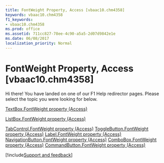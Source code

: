 ```yaml
---
title: FontWeight Property, Access [vbaac10.chm4358]
keywords: vbaac10.chm4358
f1_keywords:
- vbaac10.chm4358
ms.prod: office
ms.assetid: 711cc827-78ee-4c90-a5a5-2d07d9842e1e
ms.date: 06/08/2017
localization_priority: Normal
---
```



# FontWeight Property, Access [vbaac10.chm4358]

Hi there! You have landed on one of our F1 Help redirector pages. Please select the topic you were looking for below.

[TextBox.FontWeight property (Access)](https://msdn.microsoft.com/library/4dbf8092-c09c-c6ec-9476-20af2e9cf051%28Office.15%29.aspx)

[ListBox.FontWeight property (Access)](https://msdn.microsoft.com/library/7c5ea418-3b2d-9ec9-3418-250d1496903c%28Office.15%29.aspx)

[TabControl.FontWeight property (Access)](https://msdn.microsoft.com/library/a06b1dc4-9c0d-b19f-1fcc-396aa6e25932%28Office.15%29.aspx)
[ToggleButton.FontWeight property (Access)](https://msdn.microsoft.com/library/8b74b5cb-c5d0-82d4-a902-42dcd49ee106%28Office.15%29.aspx)
[Label.FontWeight property (Access)](https://msdn.microsoft.com/library/82da64d1-395a-7e42-f7e5-997a9b7b8407%28Office.15%29.aspx)
[NavigationButton.FontWeight property (Access)](https://msdn.microsoft.com/library/23b07172-e1da-bd97-0515-a6c52da4636a%28Office.15%29.aspx)
[ComboBox.FontWeight property (Access)](https://msdn.microsoft.com/library/4e1cf348-4114-788d-34a6-c0b17152ee4b%28Office.15%29.aspx)
[CommandButton.FontWeight property (Access)](https://msdn.microsoft.com/library/a7c0b157-c25c-24e5-b05d-cc8ab726ac7b%28Office.15%29.aspx)

[!include[Support and feedback](~/includes/feedback-boilerplate.md)]
